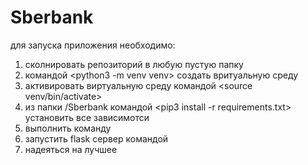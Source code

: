 # Sberbank
для запуска приложения необходимо:
1) сколнировать репозиторий в любую пустую папку
2) командой <python3 -m venv venv> создать вритуальную среду
3) активировать виртуальную среду командой <source venv/bin/activate>
4) из папки /Sberbank командой <pip3 install -r requirements.txt> установить все зависимотси
5) выполнить команду <export FLASK_APP=tasks.py>
6) запустить flask сервер командой <flask run>
7) надеяться на лучшее
